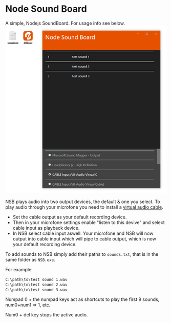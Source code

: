 # Node Sound Board
A simple, Nodejs SoundBoard. For usage info see below.
![alt text](https://raw.githubusercontent.com/SimonMTS/NSB/master/example.png?token=AD7AJFTU2ABSMDTHQSZAAPK5U52A4)

NSB plays audio into two output devices, the default & one you select.
To play audio through your microfone you need to install a [virtual audio cable].

* Set the cable output as your default recording device.
* Then in your microfone settings enable "listen to this devive" and select cable input as playback device.
* In NSB select cable input aswell.
Your microfone and NSB will now output into cable input which will pipe to cable output, which is now your default recording device.


To add sounds to NSB simply add their paths to `sounds.txt`, that is in the same folder as `NSB.exe`.

For example:
```
C:\path\to\test sound 1.wav
C:\path\to\test sound 2.wav
C:\path\to\test sound 3.wav
```

Numpad 0 + the numpad keys act as shortcuts to play the first 9 sounds, num0+num1 => 1, etc.

Num0 + del key stops the active audio.


[virtual audio cable]: https://www.vb-audio.com/Cable/
